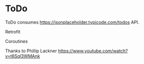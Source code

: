 # ToDo
ToDo consumes https://jsonplaceholder.typicode.com/todos API.

Retrofit

Coroutines

Thanks to Phillip Lackner https://www.youtube.com/watch?v=t6Sql3WMAnk
